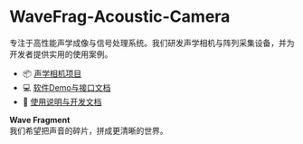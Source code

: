 # WaveFrag-Acoustic-Camera
专注于高性能声学成像与信号处理系统。我们研发声学相机与阵列采集设备，并为开发者提供实用的使用案例。

- 📦 [声学相机项目](https://github.com/wavefrag/WaveFrag-Acoustic-Camera)
- 💻 [软件Demo与接口文档](https://github.com/wavefrag/WaveFrag-sdk)
- 📖 [使用说明与开发文档](https://github.com/wavefrag/WaveFrag-Acoustic-camera/wiki)

**Wave Fragment**  
我们希望把声音的碎片，拼成更清晰的世界。

